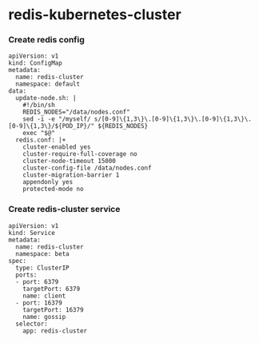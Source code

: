 # redis-kubernetes-cluster
### Create redis config ###
    apiVersion: v1
    kind: ConfigMap
    metadata:
      name: redis-cluster
      namespace: default
    data:
      update-node.sh: |
        #!/bin/sh
        REDIS_NODES="/data/nodes.conf"
        sed -i -e "/myself/ s/[0-9]\{1,3\}\.[0-9]\{1,3\}\.[0-9]\{1,3\}\.[0-9]\{1,3\}/${POD_IP}/" ${REDIS_NODES}
        exec "$@"
      redis.conf: |+
        cluster-enabled yes
        cluster-require-full-coverage no
        cluster-node-timeout 15000
        cluster-config-file /data/nodes.conf
        cluster-migration-barrier 1
        appendonly yes
        protected-mode no
### Create redis-cluster service ###
    apiVersion: v1
    kind: Service
    metadata:
      name: redis-cluster
      namespace: beta
    spec:
      type: ClusterIP
      ports:
      - port: 6379
        targetPort: 6379
        name: client
      - port: 16379
        targetPort: 16379
        name: gossip
      selector:
        app: redis-cluster
